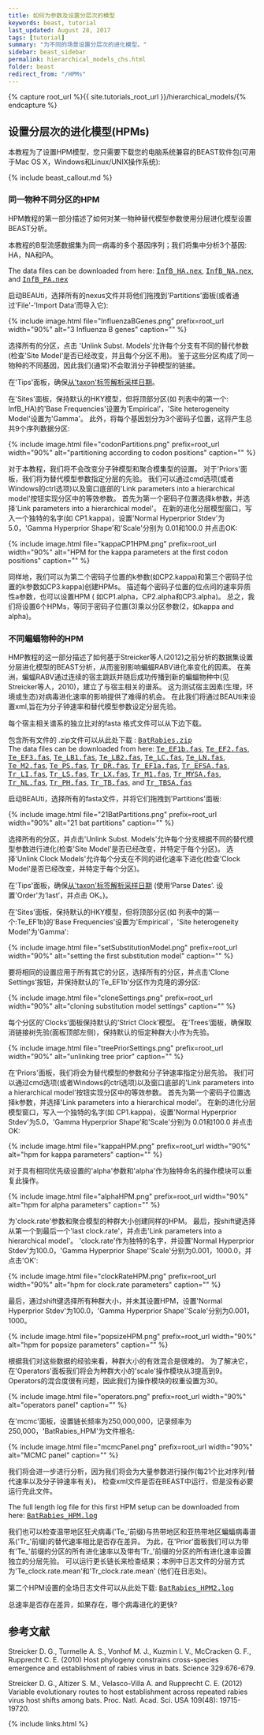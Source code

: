 ```yaml
---
title: 如何为参数及设置分层次的模型
keywords: beast, tutorial
last_updated: August 28, 2017
tags: [tutorial]
summary: "为不同的场景设置分层次的进化模型。"
sidebar: beast_sidebar
permalink: hierarchical_models_chs.html
folder: beast
redirect_from: "/HPMs"
---
```


{% capture root_url %}{{ site.tutorials_root_url }}/hierarchical_models/{% endcapture %}

## 设置分层次的进化模型(HPMs)

本教程为了设置HPM模型，您只需要下载您的电脑系统兼容的BEAST软件包(可用于Mac OS X，Windows和Linux/UNIX操作系统):

{% include beast_callout.md %}

### 同一物种不同分区的HPM

HPM教程的第一部分描述了如何对某一物种替代模型参数使用分层进化模型设置BEAST分析。

本教程的B型流感数据集为同一病毒的多个基因序列；我们将集中分析3个基因: HA，NA和PA。

<div class="alert alert-success" role="alert"><i class="fa fa-download fa-lg"></i>
The data files can be downloaded from here:
<a href="{{ root_url }}files/InfB_HA.nex"><samp>InfB_HA.nex</samp></a>,
<a href="{{ root_url }}files/InfB_NA.nex"><samp>InfB_NA.nex</samp></a>, and
<a href="{{ root_url }}files/InfB_PA.nex"><samp>InfB_PA.nex</samp></a>
</div>

启动BEAUti，选择所有的nexus文件并将他们拖拽到'Partitions'面板(或者通过'File'-'Import Data'而导入它):

{% include image.html file="InfluenzaBGenes.png" prefix=root_url width="90%" alt="3 Influenza B genes" caption="" %}

选择所有的分区，点击 'Unlink Subst. Models'允许每个分支有不同的替代参数(检查'Site Model'是否已经改变，并且每个分区不用)。
鉴于这些分区构成了同一物种的不同基因，因此我们(通常)不会取消分子钟模型的链接。

在'Tips'面板，确保[从'taxon'标签解析采样日期](tip_dates)。

在'Sites'面板，保持默认的HKY模型，但将顶部分区(如 列表中的第一个: InfB_HA)的'Base Frequencies'设置为'Empirical'，'Site heterogeneity Model'设置为'Gamma'。
此外，将每个基因划分为3个密码子位置，这将产生总共9个序列数据分区:

{% include image.html file="codonPartitions.png" prefix=root_url width="90%" alt="partitioning according to codon positions" caption="" %}

对于本教程，我们将不会改变分子钟模型和聚合模集型的设置。
对于'Priors'面板，我们将为替代模型参数指定分层的先验。
我们可以通过cmd选项(或者Windows的ctrl选项)以及窗口底部的'Link parameters into a hierarchical model'按钮实现分区中的等效参数。
首先为第一个密码子位置选择k参数，并选择'Link parameters into a hierarchical model'。
在新的进化分层模型窗口，写入一个独特的名字(如 CP1.kappa)，设置'Normal Hyperprior Stdev'为5.0，'Gamma Hyperprior Shape’和'Scale'分别为 0.01和100.0 并点击OK:

{% include image.html file="kappaCP1HPM.png" prefix=root_url width="90%" alt="HPM for the kappa parameters at the first codon positions" caption="" %}

同样地，我们可以为第二个密码子位置的k参数(如CP2.kappa)和第三个密码子位置的k参数如CP3.kappa)创建HPMs。
描述每个密码子位置的位点间的速率异质性a参数，也可以设置HPM ( 如CP1.alpha，CP2.alpha和CP3.alpha)。
总之，我们将设置6个HPMs，等同于密码子位置(3)乘以分区参数(2，如kappa and alpha)。


### 不同蝙蝠物种的HPM

HMP教程的这一部分描述了如何基于Streicker等人(2012)之前分析的数据集设置分层进化模型的BEAST分析，从而鉴别影响蝙蝠RABV进化率变化的因素。
在美洲，蝙蝠RABV通过连续的宿主跳跃并随后成功传播到新的蝙蝠物种中(见Streicker等人，2010)，建立了与宿主相关的谱系。
这为测试宿主因素(生理，环境或生态)对病毒进化速率的影响提供了难得的机会。
在此我们将通过BEAUti来设置xml,旨在为分子钟速率和替代模型参数设定分层先验。

每个宿主相关谱系的独立比对的fasta 格式文件可以从下边下载。
<div class="alert alert-success" role="alert"><i class="fa fa-download fa-lg"></i>
包含所有文件的 .zip文件可以从此处下载 :
<a href="{{ root_url }}files/BatRabies.zip"><samp>BatRabies.zip</samp></a>
</div>

<div class="alert alert-success" role="alert"><i class="fa fa-download fa-lg"></i>
The data files can be downloaded from here:
<a href="{{ root_url }}files/Te_EF1b.fas"><samp>Te_EF1b.fas</samp></a>,
<a href="{{ root_url }}files/Te_EF2.fas"><samp>Te_EF2.fas</samp></a>,
<a href="{{ root_url }}files/Te_EF3.fas"><samp>Te_EF3.fas</samp></a>,
<a href="{{ root_url }}files/Te_LB1.fas"><samp>Te_LB1.fas</samp></a>,
<a href="{{ root_url }}files/Te_LB2.fas"><samp>Te_LB2.fas</samp></a>,
<a href="{{ root_url }}files/Te_LC.fas"><samp>Te_LC.fas</samp></a>,
<a href="{{ root_url }}files/Te_LN.fas"><samp>Te_LN.fas</samp></a>,
<a href="{{ root_url }}files/Te_M2.fas"><samp>Te_M2.fas</samp></a>,
<a href="{{ root_url }}files/Te_PS.fas"><samp>Te_PS.fas</samp></a>,
<a href="{{ root_url }}files/Tr_DR.fas"><samp>Tr_DR.fas</samp></a>,
<a href="{{ root_url }}files/Tr_EF1a.fas"><samp>Tr_EF1a.fas</samp></a>,
<a href="{{ root_url }}files/Tr_EFSA.fas"><samp>Tr_EFSA.fas</samp></a>,
<a href="{{ root_url }}files/Tr_LI.fas"><samp>Tr_LI.fas</samp></a>,
<a href="{{ root_url }}files/Tr_LS.fas"><samp>Tr_LS.fas</samp></a>,
<a href="{{ root_url }}files/Tr_LX.fas"><samp>Tr_LX.fas</samp></a>,
<a href="{{ root_url }}files/Tr_M1.fas"><samp>Tr_M1.fas</samp></a>,
<a href="{{ root_url }}files/Tr_MYSA.fas"><samp>Tr_MYSA.fas</samp></a>,
<a href="{{ root_url }}files/Tr_NL.fas"><samp>Tr_NL.fas</samp></a>,
<a href="{{ root_url }}files/Tr_PH.fas"><samp>Tr_PH.fas</samp></a>,
<a href="{{ root_url }}files/Tr_TB.fas"><samp>Tr_TB.fas</samp></a>, and
<a href="{{ root_url }}files/Tr_TBSA.fas"><samp>Tr_TBSA.fas</samp></a>
</div>

启动BEAUti，选择所有的fasta文件，并将它们拖拽到'Partitions'面板:

{% include image.html file="21BatPartitions.png" prefix=root_url width="90%" alt="21 bat partitions" caption="" %}

选择所有的分区，并点击'Unlink Subst. Models'允许每个分支根据不同的替代模型参数进行进化(检查'Site Model'是否已经改变，并特定于每个分区)。
选择'Unlink Clock Models'允许每个分支在不同的进化速率下进化(检查'Clock Model'是否已经改变，并特定于每个分区)。

在'Tips'面板，确保[从'taxon'标签解析采样日期](tip_dates) (使用‘Parse Dates’. 设置'Order'为‘last’，并点击 OK。)。

在'Sites'面板，保持默认的HKY模型，但将顶部分区(如 列表中的第一个:Te_EF1b)的'Base Frequencies'设置为'Empirical'，'Site heterogeneity Model'为'Gamma':

{% include image.html file="setSubstitutionModel.png" prefix=root_url width="90%" alt="setting the first substitution model" caption="" %}

要将相同的设置应用于所有其它的分区，选择所有的分区，并点击‘Clone Settings’按钮，并保持默认的'Te_EF1b'分区作为克隆的源分区:

{% include image.html file="cloneSettings.png" prefix=root_url width="90%" alt="cloning substitution model settings" caption="" %}

每个分区的'Clocks'面板保持默认的‘Strict Clock’模型。
在‘Trees’面板，确保取消链接树先验(面板顶部左侧)，保持默认的恒定种群大小作为先验。

{% include image.html file="treePriorSettings.png" prefix=root_url width="90%" alt="unlinking tree prior" caption="" %}

在'Priors'面板，我们将会为替代模型的参数和分子钟速率指定分层先验。
我们可以通过cmd选项(或者Windows的ctrl选项)以及窗口底部的'Link parameters into a hierarchical model'按钮实现分区中的等效参数。
首先为第一个密码子位置选择k参数，并选择'Link parameters into a hierarchical model'。
在新的进化分层模型窗口，写入一个独特的名字(如 CP1.kappa)，设置'Normal Hyperprior Stdev'为5.0，'Gamma Hyperprior Shape’和'Scale'分别为 0.01和100.0 并点击OK:

{% include image.html file="kappaHPM.png" prefix=root_url width="90%" alt="hpm for kappa parameters" caption="" %}

对于具有相同优先级设置的'alpha'参数和'alpha'作为独特命名的操作模块可以重复此操作。

{% include image.html file="alphaHPM.png" prefix=root_url width="90%" alt="hpm for alpha parameters" caption="" %}

为'clock.rate'参数和聚合模型的种群大小创建同样的HPM。
最后，按shift键选择从第一个到最后一个'last clock.rate'，并点击'Link parameters into a hierarchical model'。
'clock.rate'作为独特的名字，并设置'Normal Hyperprior Stdev'为100.0，'Gamma Hyperprior Shape''Scale'分别为0.001，1000.0，并点击'OK':

{% include image.html file="clockRateHPM.png" prefix=root_url width="90%" alt="hpm for clock.rate parameters" caption="" %}

最后，通过shift键选择所有种群大小，并未其设置HPM，设置'Normal Hyperprior Stdev'为100.0，'Gamma Hyperprior Shape''Scale'分别为0.001，1000。

{% include image.html file="popsizeHPM.png" prefix=root_url width="90%" alt="hpm for popsize parameters" caption="" %}

根据我们对这些数据的经验来看，种群大小的有效混合是很难的。
为了解决它，在'Operators'面板我们将会为种群大小的'scale'操作模块从3提高到9。
Operators的混合度很有问题，因此我们为操作模块的权重设置为30。

{% include image.html file="operators.png" prefix=root_url width="90%" alt="operators panel" caption="" %}

在'mcmc'面板，设置链长频率为250,000,000，记录频率为250,000，'BatRabies_HPM'为文件根名:

{% include image.html file="mcmcPanel.png" prefix=root_url width="90%" alt="MCMC panel" caption="" %}

我们将会进一步进行分析，因为我们将会为大量参数进行操作(每21个比对序列/替代速率以及分子钟速率有关)。
检查xml文件是否在BEAST中运行，但是没有必要运行完此文件。

<div class="alert alert-success" role="alert"><i class="fa fa-download fa-lg"></i>
The full length log file for this first HPM setup can be downloaded from here:
<a href="{{ root_url }}files/BatRabies_HPM.log"><samp>BatRabies_HPM.log</samp></a>
</div>

我们也可以检查温带地区狂犬病毒('Te_'前缀)与热带地区和亚热带地区蝙蝠病毒谱系('Tr_'前缀)的替代速率相比是否存在差异。
为此，在'Prior'面板我们可以为带有'Te_'前缀的分区的所有进化速率以及带有'Tr_'前缀的分区的所有进化速率设置独立的分层先验。
可以运行更长链长来检查结果；本例中日志文件的分层方式为'Te_clock.rate.mean'和'Tr_clock.rate.mean' (他们在日志处)。

<div class="alert alert-success" role="alert"><i class="fa fa-download fa-lg"></i>
第二个HPM设置的全场日志文件可以从此处下载:
<a href="{{ root_url }}files/BatRabies_HPM2.log"><samp>BatRabies_HPM2.log</samp></a>
</div>

总速率是否存在差异，如果存在，哪个病毒进化的更快?


## 参考文献

Streicker D. G., Turmelle A. S., Vonhof M. J., Kuzmin I. V., McCracken G. F., Rupprecht C. E. (2010) Host phylogeny constrains cross-species emergence and establishment of rabies virus in bats. Science 329:676-679.

Streicker D. G., Altizer S. M., Velasco-Villa A. and Rupprecht C. E. (2012) Variable evolutionary routes to host establishment across repeated rabies virus host shifts among bats. Proc. Natl. Acad. Sci. USA 109(48): 19715-19720.

{% include links.html %}
